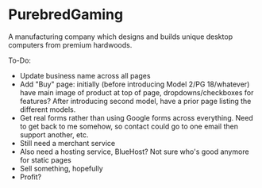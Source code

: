 # PurebredGaming
A manufacturing company which designs and builds unique desktop computers from premium hardwoods.

  To-Do: 
 * Update business name across all pages
 * Add "Buy" page: initially (before introducing Model 2/PG 18/whatever) have main image of product at top of page,         dropdowns/checkboxes for features? After introducing second model, have a prior page listing the different models.
 * Get real forms rather than using Google forms across everything. Need to get back to me somehow, so contact could go to one email then support another, etc.
 * Still need a merchant service
 * Also need a hosting service, BlueHost? Not sure who's good anymore for static pages
 * Sell something, hopefully
 * Profit?
